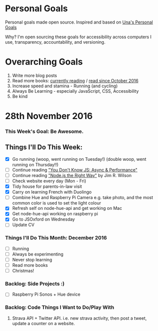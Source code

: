 Personal Goals
==============

Personal goals made open source. Inspired and based on [Una's Personal Goals](https://github.com/una/personal-goals)

Why? I'm open sourcing these goals for accessibility across computers I use, transparency, accountability, and versioning.

# Overarching Goals
1. Write more blog posts
2. Read more books: [currently reading](/books/books-in-progress.md) / [read since October 2016](/books/books-read.md)
3. Increase speed and stamina - Running (and cycling)
4. Always Be Learning - especially JavaScript, CSS, Accessibility
5. Be kind

# 28th November 2016

### This Week's Goal: Be Awesome.

## Things I'll Do This Week:
- [x] Go running (woop, went running on Tuesday!) (double woop, went running on Thursday!!)
- [ ] Continue reading ["You Don't Know JS: Async & Performance"](https://github.com/getify/You-Dont-Know-JS/blob/master/async%20%26%20performance/README.md)
- [ ] Continue reading ["Node.js the Right Way"](https://pragprog.com/book/jwnode/node-js-the-right-way) by Jim R. Wilson
- [ ] Check website every day (Mon - Fri)
- [x] Tidy house for parents-in-law visit
- [x] Carry on learning French with Duolingo
- [ ] Combine Hue and Raspberry Pi Camera e.g. take photo, and the most common color is used to set the light colour
- [x] Refresh self on node-hue-api and get working on Mac
- [x] Get node-hue-api working on raspberry pi
- [x] Go to JSOxford on Wednesday
- [ ] Update CV

### Things I'll Do This Month: December 2016
- [ ] Running 
- [ ] Always be experimenting
- [ ] Never stop learning
- [ ] Read more books
- [ ] Christmas!

### Backlog: Side Projects :)
- [ ] Raspberry Pi Sonos + Hue device

### Backlog: Code Things I Want to Do/Play With
1. Strava API + Twitter API. i.e. new strava activity, then post a tweet, update a counter on a website.
